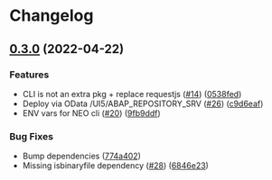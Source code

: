 # Changelog

## [0.3.0](https://github.com/mauriciolauffer/ui5-deployer/compare/v0.2.2...v0.3.0) (2022-04-22)


### Features

* CLI is not an extra pkg + replace requestjs ([#14](https://github.com/mauriciolauffer/ui5-deployer/issues/14)) ([0538fed](https://github.com/mauriciolauffer/ui5-deployer/commit/0538fed9c5f7415eeffa453e8b735e2b28ad8956))
* Deploy via OData /UI5/ABAP_REPOSITORY_SRV ([#26](https://github.com/mauriciolauffer/ui5-deployer/issues/26)) ([c9d6eaf](https://github.com/mauriciolauffer/ui5-deployer/commit/c9d6eafb2d70fbbd6cec08c6fefc90e5628bf3dc))
* ENV vars for NEO cli ([#20](https://github.com/mauriciolauffer/ui5-deployer/issues/20)) ([9fb9ddf](https://github.com/mauriciolauffer/ui5-deployer/commit/9fb9ddf9c01bb30d64bdee7d7c6141fc7f69a9b3))


### Bug Fixes

* Bump dependencies ([774a402](https://github.com/mauriciolauffer/ui5-deployer/commit/774a4025cb5d9b24d1a5bd29d48770e8527c7088))
* Missing isbinaryfile dependency ([#28](https://github.com/mauriciolauffer/ui5-deployer/issues/28)) ([6846e23](https://github.com/mauriciolauffer/ui5-deployer/commit/6846e23abbd04a49a8e7cf1409652edba94d45e9))
